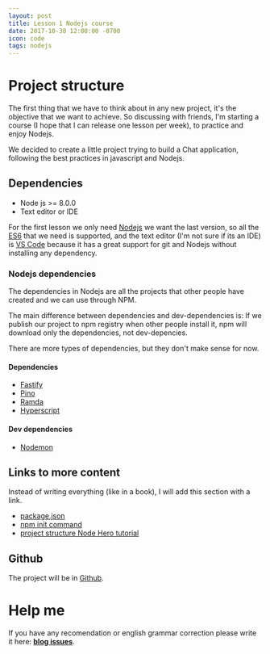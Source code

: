 ```yaml
---
layout: post
title: Lesson 1 Nodejs course
date: 2017-10-30 12:00:00 -0700
icon: code
tags: nodejs
---
```


# Project structure

The first thing that we have to think about in any new project, it's the objective that we want to achieve. So discussing with friends, I'm starting a course (I hope that I can release one lesson per week), to practice and enjoy Nodejs.

We decided to create a little project trying to build a Chat application, following the best practices in javascript and Nodejs.

## Dependencies

- Node js >= 8.0.0
- Text editor or IDE

For the first lesson we only need [Nodejs](https://nodejs.org) we want the last version, so all the [ES6](http://es6-features.org) that we need is supported, and the text editor (I'm not sure if its an IDE) is [VS Code](https://code.visualstudio.com) because it has a great support for git and Nodejs without installing any dependency.

### Nodejs dependencies

The dependencies in Nodejs are all the projects that other people have created and we can use through NPM.

The main difference between dependencies and dev-dependencies is: If we publish our project to npm registry when other people install it, npm will download only the dependencies, not dev-depencies.

There are more types of dependencies, but they don't make sense for now.

#### Dependencies

- [Fastify](https://www.fastify.io/)
- [Pino](http://getpino.io/)
- [Ramda](http://ramdajs.com)
- [Hyperscript](https://github.com/hyperhype/hyperscript)

#### Dev dependencies

- [Nodemon](https://nodemon.io)

## Links to more content

Instead of writing everything (like in a book), I will add this section with a link.

- [package.json](https://docs.npmjs.com/files/package.json)
- [npm init command](https://docs.npmjs.com/cli/init)
- [project structure Node Hero tutorial](https://blog.risingstack.com/node-hero-node-js-project-structure-tutorial/)

## Github

The project will be in [Github](https://github.com/betotto/nodejscourse).

# Help me

If you have any recomendation or english grammar correction please write it here:  **[blog issues](https://github.com/betotto/blog/issues)**.